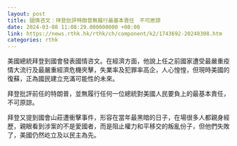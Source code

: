 ```yaml
---
layout: post
title: 國情咨文：拜登批評特朗普無履行最基本責任　不可原諒
date: 2024-03-08 11:08:29.000000000 +08:00
link: https://news.rthk.hk/rthk/ch/component/k2/1743692-20240308.htm
categories: rthk
---
```


美國總統拜登到國會發表國情咨文。在經濟方面，他說上任之前國家遭受最嚴重疫情大流行及最嚴重經濟危機夾擊，失業率及犯罪率高企，人心惶惶，但現時美國的復蘇，正為國民建立充滿可能性的未來。

拜登批評前任的特朗普，並無履行任何一位總統對美國人民要負上的最基本責任，不可原諒。

拜登又提到國會山莊遭衝擊事件，形容在當年最黑暗的日子，在場很多人都親身經歷，親眼看到涉案的不是愛國者，而是阻止權力和平移交的叛亂份子，但他們失敗了，美國仍然屹立及以民主為先。
